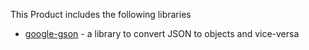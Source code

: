 This Product includes the following libraries
* [google-gson](https://github.com/google/gson) - a library to convert JSON to objects and vice-versa